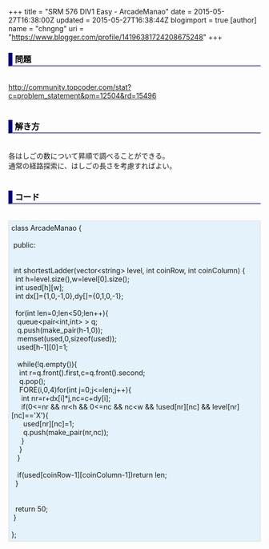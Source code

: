 +++
title = "SRM 576 DIV1 Easy - ArcadeManao"
date = 2015-05-27T16:38:00Z
updated = 2015-05-27T16:38:44Z
blogimport = true 
[author]
	name = "chngng"
	uri = "https://www.blogger.com/profile/14196381724208675248"
+++

<div dir="ltr" style="text-align: left;" trbidi="on"><h3 style="border-bottom: 2px solid slateblue; border-left: 8px solid navy; color: black; padding: 0px 0px 1px 5px;">問題 <br /></h3><br /><a href="http://community.topcoder.com/stat?c=problem_statement&amp;pm=12504&amp;rd=15496" target="_blank">http://community.topcoder.com/stat?c=problem_statement&amp;pm=12504&amp;rd=15496</a><br /><br /><h3 style="border-bottom: 2px solid slateblue; border-left: 8px solid navy; color: black; padding: 0px 0px 1px 5px;">解き方 </h3><br />各はしごの数について昇順で調べることができる。<br />通常の経路探索に、はしごの長さを考慮すればよい。<br /><br /><h3 style="border-bottom: 2px solid slateblue; border-left: 8px solid navy; color: black; padding: 0px 0px 1px 5px;">コード </h3><br /><div style="background-color: #e3f2fb; border: 1px dotted #CCCCCC; padding: 5px;">class ArcadeManao {<br /><br /><span class="Apple-tab-span" style="white-space: pre;"> </span>public:<br /><br /><br /><span class="Apple-tab-span" style="white-space: pre;"> </span>int shortestLadder(vector&lt;string&gt; level, int coinRow, int coinColumn) {<br /><span class="Apple-tab-span" style="white-space: pre;">  </span>int h=level.size(),w=level[0].size();<br /><span class="Apple-tab-span" style="white-space: pre;">  </span>int used[h][w];<br /><span class="Apple-tab-span" style="white-space: pre;">  </span>int dx[]={1,0,-1,0},dy[]={0,1,0,-1};<br /><br /><span class="Apple-tab-span" style="white-space: pre;">  </span>for(int len=0;len&lt;50;len++){<br /><span class="Apple-tab-span" style="white-space: pre;">   </span>queue&lt;pair&lt;int,int&gt; &gt; q;<br /><span class="Apple-tab-span" style="white-space: pre;">   </span>q.push(make_pair(h-1,0));<br /><span class="Apple-tab-span" style="white-space: pre;">   </span>memset(used,0,sizeof(used));<br /><span class="Apple-tab-span" style="white-space: pre;">   </span>used[h-1][0]=1;<br /><br /><span class="Apple-tab-span" style="white-space: pre;">   </span>while(!q.empty()){<br /><span class="Apple-tab-span" style="white-space: pre;">    </span>int r=q.front().first,c=q.front().second;<br /><span class="Apple-tab-span" style="white-space: pre;">    </span>q.pop();<br /><span class="Apple-tab-span" style="white-space: pre;">    </span>FORE(i,0,4)for(int j=0;j&lt;=len;j++){<br /><span class="Apple-tab-span" style="white-space: pre;">     </span>int nr=r+dx[i]*j,nc=c+dy[i];<br /><span class="Apple-tab-span" style="white-space: pre;">     </span>if(0&lt;=nr &amp;&amp; nr&lt;h &amp;&amp; 0&lt;=nc &amp;&amp; nc&lt;w &amp;&amp; !used[nr][nc] &amp;&amp; level[nr][nc]=='X'){<br /><span class="Apple-tab-span" style="white-space: pre;">      </span>used[nr][nc]=1;<br /><span class="Apple-tab-span" style="white-space: pre;">      </span>q.push(make_pair(nr,nc));<br /><span class="Apple-tab-span" style="white-space: pre;">     </span>}<br /><span class="Apple-tab-span" style="white-space: pre;">    </span>}<br /><span class="Apple-tab-span" style="white-space: pre;">   </span>}<br /><br /><span class="Apple-tab-span" style="white-space: pre;">   </span>if(used[coinRow-1][coinColumn-1])return len;<br /><span class="Apple-tab-span" style="white-space: pre;">  </span>}<br /><br /><br /><span class="Apple-tab-span" style="white-space: pre;">  </span>return 50;<br /><span class="Apple-tab-span" style="white-space: pre;"> </span>}<br /><br />};</div></div>
